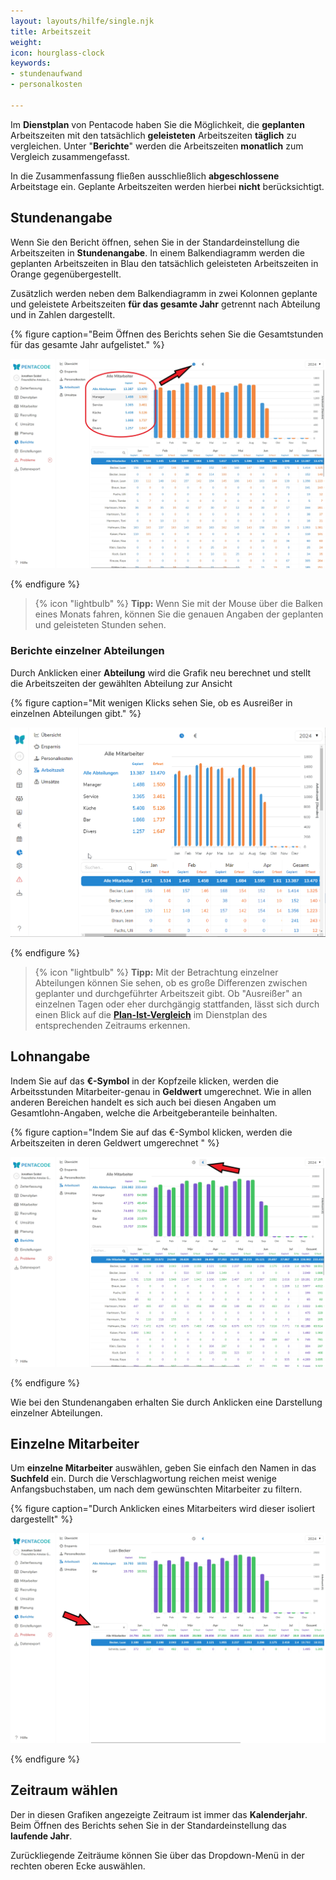 ```yaml
---
layout: layouts/hilfe/single.njk
title: Arbeitszeit
weight: 
icon: hourglass-clock
keywords:
- stundenaufwand
- personalkosten

---
```

Im **Dienstplan** von Pentacode haben Sie die Möglichkeit, die **geplanten** Arbeitszeiten mit den tatsächlich **geleisteten** Arbeitszeiten **täglich** zu vergleichen. Unter "**Berichte**" werden die Arbeitszeiten **monatlich** zum Vergleich zusammengefasst.

In die Zusammenfassung fließen ausschließlich **abgeschlossene** Arbeitstage ein. Geplante Arbeitszeiten werden hierbei **nicht** berücksichtigt.

## Stundenangabe

Wenn Sie den Bericht öffnen, sehen Sie in der Standardeinstellung die Arbeitszeiten in **Stundenangabe**. In einem Balkendiagramm werden die geplanten Arbeitszeiten in Blau den tatsächlich geleisteten Arbeitszeiten in Orange gegenübergestellt. 

Zusätzlich werden neben dem Balkendiagramm in zwei Kolonnen geplante und geleistete Arbeitszeiten **für das gesamte Jahr** getrennt nach Abteilung und in Zahlen dargestellt.

{% figure caption="Beim Öffnen des Berichts sehen Sie die Gesamtstunden für das gesamte Jahr aufgelistet." %}

<img src="bericht_gesamtstunden.webp"/>

{% endfigure %}

> {% icon "lightbulb" %} **Tipp:** Wenn Sie mit der Mouse über die Balken eines Monats fahren, können Sie die genauen Angaben der geplanten und geleisteten Stunden sehen.

### Berichte einzelner Abteilungen

Durch Anklicken einer **Abteilung** wird die Grafik neu berechnet und stellt die Arbeitszeiten der gewählten Abteilung zur Ansicht

{% figure caption="Mit wenigen Klicks sehen Sie, ob es Ausreißer in einzelnen Abteilungen gibt." %}

<img src="bericht_abteilung.gif"/>

{% endfigure %}

> {% icon "lightbulb" %} **Tipp:** Mit der Betrachtung einzelner Abteilungen können Sie sehen, ob es große Differenzen zwischen geplanter und durchgeführter Arbeitszeit gibt. Ob "Ausreißer" an einzelnen Tagen oder eher durchgängig stattfanden, lässt sich durch einen Blick auf die [**Plan-Ist-Vergleich**](/hilfe/handbuch/dienstplan/plan-ist-vergleich/) im Dienstplan des entsprechenden Zeitraums erkennen.

## Lohnangabe

Indem Sie auf das **€-Symbol** in der Kopfzeile klicken, werden die Arbeitsstunden Mitarbeiter-genau in **Geldwert** umgerechnet. Wie in allen anderen Bereichen handelt es sich auch bei diesen Angaben um Gesamtlohn-Angaben, welche die Arbeitgeberanteile beinhalten.

{% figure caption="Indem Sie auf das €-Symbol klicken, werden die Arbeitszeiten in deren Geldwert umgerechnet " %}

<img src="bericht_lohn.webp"/>

{% endfigure %}

Wie bei den Stundenangaben erhalten Sie durch Anklicken eine Darstellung einzelner Abteilungen.

## Einzelne Mitarbeiter

Um **einzelne Mitarbeiter** auswählen, geben Sie einfach den Namen in das **Suchfeld** ein. Durch die Verschlagwortung reichen meist wenige Anfangsbuchstaben, um nach dem gewünschten Mitarbeiter zu filtern.

{% figure caption="Durch Anklicken eines Mitarbeiters wird dieser isoliert dargestellt" %}

<img src="bericht_mitarbeiter.webp"/>

{% endfigure %}

## Zeitraum wählen

Der in diesen Grafiken angezeigte Zeitraum ist immer das **Kalenderjahr**. Beim Öffnen des Berichts sehen Sie in der Standardeinstellung das **laufende Jahr**. 

Zurückliegende Zeiträume können Sie über das Dropdown-Menü in der rechten oberen Ecke auswählen. 

